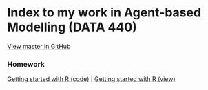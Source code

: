 # Index to my work in Agent-based Modelling (DATA 440)

[View master in GitHub](https://github.com/micrittenden/Data440-AgentBasedModelling)

### Homework

[Getting started with R (code)](https://github.com/micrittenden/Data440-AgentBasedModelling/blob/master/HW/Getting_started_w_R/getting_started_w_R.R)
 | 
[Getting started with R (view)](https://github.com/micrittenden/Data440-AgentBasedModelling/blob/master/HW/Getting_started_w_R/README.md)